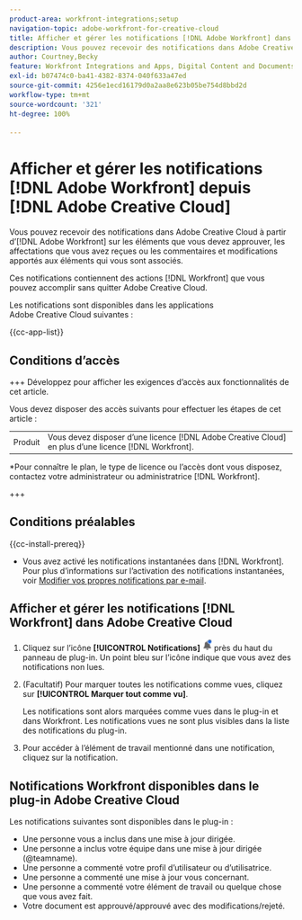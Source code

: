 ```yaml
---
product-area: workfront-integrations;setup
navigation-topic: adobe-workfront-for-creative-cloud
title: Afficher et gérer les notifications [!DNL Adobe Workfront] dans Adobe Creative Cloud
description: Vous pouvez recevoir des notifications dans Adobe Creative Cloud à partir d’ [!DNL Adobe Workfront]  sur les éléments que vous devez approuver, les affectations que vous avez reçues ou les commentaires et modifications apportés aux éléments qui vous sont associés.
author: Courtney,Becky
feature: Workfront Integrations and Apps, Digital Content and Documents
exl-id: b07474c0-ba41-4382-8374-040f633a47ed
source-git-commit: 4256e1ecd16179d0a2aa8e623b05be754d8bbd2d
workflow-type: tm+mt
source-wordcount: '321'
ht-degree: 100%

---
```


# Afficher et gérer les notifications [!DNL Adobe Workfront] depuis [!DNL Adobe Creative Cloud]

Vous pouvez recevoir des notifications dans Adobe Creative Cloud à partir d’[!DNL Adobe Workfront] sur les éléments que vous devez approuver, les affectations que vous avez reçues ou les commentaires et modifications apportés aux éléments qui vous sont associés.

Ces notifications contiennent des actions [!DNL Workfront] que vous pouvez accomplir sans quitter Adobe Creative Cloud.

Les notifications sont disponibles dans les applications Adobe Creative Cloud suivantes :

{{cc-app-list}}

## Conditions d’accès

+++ Développez pour afficher les exigences d’accès aux fonctionnalités de cet article.

Vous devez disposer des accès suivants pour effectuer les étapes de cet article :

<table style="table-layout:auto"> 
 <col> 
 </col> 
 <col> 
 </col> 
 <tbody> 
  <tr> 
   <!--<td role="rowheader">[!DNL Adobe Workfront] plan*</td> 
   <td> <p>[!UICONTROL Pro] or higher</p> </td> 
  </tr> 
  <tr data-mc-conditions=""> 
   <td role="rowheader">[!DNL Adobe Workfront] license*</td> 
   <td> <p>[!UICONTROL Work] or [!UICONTROL Plan]</p> </td> 
  </tr> -->
  <tr> 
   <td role="rowheader">Produit</td> 
   <td>Vous devez disposer d’une licence [!DNL Adobe Creative Cloud] en plus d’une licence [!DNL Workfront].</td> 
  </tr> 
 </tbody> 
</table>

&#42;Pour connaître le plan, le type de licence ou l’accès dont vous disposez, contactez votre administrateur ou administratrice [!DNL Workfront].

+++

## Conditions préalables

{{cc-install-prereq}}

* Vous avez activé les notifications instantanées dans [!DNL Workfront]. Pour plus d’informations sur l’activation des notifications instantanées, voir [Modifier vos propres notifications par e-mail](/help/quicksilver/workfront-basics/using-notifications/activate-or-deactivate-your-own-event-notifications.md).

## Afficher et gérer les notifications [!DNL Workfront] dans Adobe Creative Cloud

1. Cliquez sur l’icône **[!UICONTROL Notifications]** ![Icône Notifications](assets/cc-plugin-notifications-icon.png) près du haut du panneau de plug-in. Un point bleu sur l’icône indique que vous avez des notifications non lues.
1. (Facultatif) Pour marquer toutes les notifications comme vues, cliquez sur **[!UICONTROL Marquer tout comme vu]**.

   Les notifications sont alors marquées comme vues dans le plug-in et dans Workfront. Les notifications vues ne sont plus visibles dans la liste des notifications du plug-in.

1. Pour accéder à l’élément de travail mentionné dans une notification, cliquez sur la notification.

## Notifications Workfront disponibles dans le plug-in Adobe Creative Cloud

Les notifications suivantes sont disponibles dans le plug-in :


* Une personne vous a inclus dans une mise à jour dirigée.
* Une personne a inclus votre équipe dans une mise à jour dirigée (@teamname).
* Une personne a commenté votre profil d’utilisateur ou d’utilisatrice.
* Une personne a commenté une mise à jour vous concernant.
* Une personne a commenté votre élément de travail ou quelque chose que vous avez fait.
* Votre document est approuvé/approuvé avec des modifications/rejeté.

